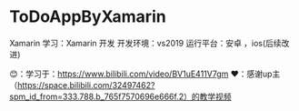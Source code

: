 # ToDoAppByXamarin
  Xamarin
学习：Xamarin 开发
开发环境：vs2019
运行平台：安卓 ，ios(后续改进)


😊：学习于：https://www.bilibili.com/video/BV1uE411V7gm 
❤：感谢up主 （https://space.bilibili.com/32497462?spm_id_from=333.788.b_765f7570696e666f.2）的教学视频
